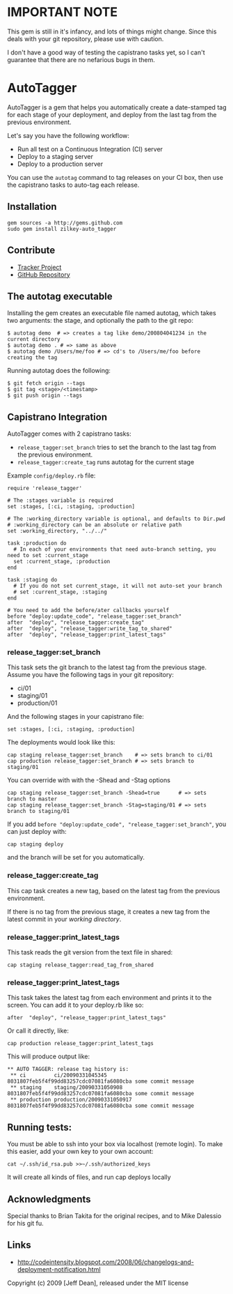 # IMPORTANT NOTE

This gem is still in it's infancy, and lots of things might change.  Since this deals with your git repository, please use with caution.

I don't have a good way of testing the capistrano tasks yet, so I can't guarantee that there are no nefarious bugs in them.

# AutoTagger

AutoTagger is a gem that helps you automatically create a date-stamped tag for each stage of your deployment, and deploy from the last tag from the previous environment.

Let's say you have the following workflow:

 * Run all test on a Continuous Integration (CI) server
 * Deploy to a staging server
 * Deploy to a production server

You can use the `autotag` command to tag releases on your CI box, then use the capistrano tasks to auto-tag each release.

## Installation

    gem sources -a http://gems.github.com
    sudo gem install zilkey-auto_tagger

## Contribute

  * [Tracker Project](http://www.pivotaltracker.com/projects/11988)
  * [GitHub Repository](http://github.com/zilkey/auto_tagger/tree/master)

## The autotag executable

Installing the gem creates an executable file named autotag, which takes two arguments: the stage, and optionally the path to the git repo:

    $ autotag demo  # => creates a tag like demo/200804041234 in the current directory
    $ autotag demo . # => same as above
    $ autotag demo /Users/me/foo # => cd's to /Users/me/foo before creating the tag

Running autotag does the following:

    $ git fetch origin --tags
    $ git tag <stage>/<timestamp>
    $ git push origin --tags

## Capistrano Integration

AutoTagger comes with 2 capistrano tasks: 

  * `release_tagger:set_branch` tries to set the branch to the last tag from the previous environment.
  * `release_tagger:create_tag` runs autotag for the current stage

Example `config/deploy.rb` file:

    require 'release_tagger'

    # The :stages variable is required
    set :stages, [:ci, :staging, :production]

    # The :working_directory variable is optional, and defaults to Dir.pwd
    # :working_directory can be an absolute or relative path
    set :working_directory, "../../"

    task :production do
      # In each of your environments that need auto-branch setting, you need to set :current_stage
      set :current_stage, :production
    end

    task :staging do
      # If you do not set current_stage, it will not auto-set your branch
      # set :current_stage, :staging
    end

    # You need to add the before/ater callbacks yourself
    before "deploy:update_code", "release_tagger:set_branch"
    after  "deploy", "release_tagger:create_tag"
    after  "deploy", "release_tagger:write_tag_to_shared"
    after  "deploy", "release_tagger:print_latest_tags"

### release_tagger:set_branch

This task sets the git branch to the latest tag from the previous stage.  Assume you have the following tags in your git repository:

  * ci/01
  * staging/01
  * production/01

And the following stages in your capistrano file:

    set :stages, [:ci, :staging, :production]

The deployments would look like this:

    cap staging release_tagger:set_branch    # => sets branch to ci/01
    cap production release_tagger:set_branch # => sets branch to staging/01

You can override with with the -Shead and -Stag options

    cap staging release_tagger:set_branch -Shead=true      # => sets branch to master
    cap staging release_tagger:set_branch -Stag=staging/01 # => sets branch to staging/01

If you add `before "deploy:update_code", "release_tagger:set_branch"`, you can just deploy with:

    cap staging deploy
    
and the branch will be set for you automatically.

### release_tagger:create_tag

This cap task creates a new tag, based on the latest tag from the previous environment.  

If there is no tag from the previous stage, it creates a new tag from the latest commit in your _working directory_.

### release_tagger:print_latest_tags

This task reads the git version from the text file in shared:

    cap staging release_tagger:read_tag_from_shared

### release_tagger:print_latest_tags

This task takes the latest tag from each environment and prints it to the screen.  You can add it to your deploy.rb like so:

    after  "deploy", "release_tagger:print_latest_tags"

Or call it directly, like:

    cap production release_tagger:print_latest_tags
    
This will produce output like:

    ** AUTO TAGGER: release tag history is:
     ** ci         ci/20090331045345              8031807feb5f4f99dd83257cdc07081fa6080cba some commit message
     ** staging    staging/20090331050908         8031807feb5f4f99dd83257cdc07081fa6080cba some commit message
     ** production production/20090331050917      8031807feb5f4f99dd83257cdc07081fa6080cba some commit message

## Running tests:

You must be able to ssh into your box via localhost (remote login).  To make this easier, add your own key to your own account:

    cat ~/.ssh/id_rsa.pub >>~/.ssh/authorized_keys

It will create all kinds of files, and run cap deploys locally

## Acknowledgments

Special thanks to Brian Takita for the original recipes, and to Mike Dalessio for his git fu.

## Links

 * http://codeintensity.blogspot.com/2008/06/changelogs-and-deployment-notification.html
  
Copyright (c) 2009 [Jeff Dean], released under the MIT license
